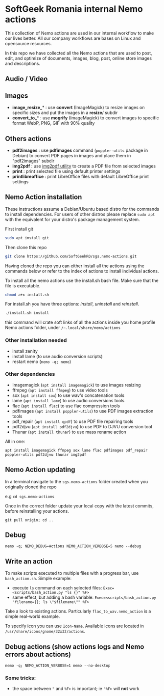 # SoftGeek Romania internal Nemo actions

This collection of Nemo actions are used in our internal workflow to make our
lives better.
All our company workflows are bases on Linux and opensource resources.

In this repo we have collected all the Nemo actions that are used to post, edit,
and optimize of documents, images, blog, post, online store images and
descriptions.

## Audio / Video

## Images
* **image_resize_*** : use **convert** (ImageMagick) to resize images on specific sizes and put the images in a **resize**/ subdir
* **convert_to_*** : use **mogrify** (ImageMagick) to convert images to specific format WebP, PNG, GIF with 90% quality

## Others actions
* **pdf2images** : use **pdfimages** command (`poppler-utils` package in Debian) to convert PDF pages in images and place them in "pdf2images" subdir
* **img2pdf** : use [img2pdf utility](https://pypi.org/project/img2pdf/) to create a PDF file from selected images
* **print** : print selected file using default printer settings
* **printlibreoffice** : print LibreOffice files with default LibreOffice print settings

## Nemo Action installation

These instructions assume a Debian/Ubuntu based distro for the commands to
install dependencies. For users of other distros please replace `sudo apt`
with the equivalent for your distro's package management system.

First install git

```bash
sudo apt install git
```

Then clone this repo

```bash
git clone https://github.com/SoftGeekRO/sgs.nemo-actions.git
```

Having cloned the repo you can either install all the actions using the
commands below or refer to the index of actions to install individual actions.

To install all the nemo actions use the install.sh bash file. Make sure that the
file is executable.

```bash
chmod a+x install.sh
```
For install.sh you have three options: _install_, _uninstall_ and _reinstall_.

```bash
./install.sh install
```
this command will crate soft links of all the actions inside you home profile Nemo
actions folder, under `/~.local/share/nemo/actions`

### Other installation needed
  - install zenity
  - install lame (to use audio conversion scripts)
  - restart nemo (`nemo -q; nemo`)

### Other dependencies

  - Imagemagick (`apt install imagemagick`) to use images resizing
  - ffmpeg (`apt install ffmpeg`) to use video tools
  - sox (`apt install sox`) to use wav's concatenation tools
  - lame (`apt install lame`) to use audio conversions tools
  - flac (`apt install flac`) to use flac compression tools
  - pdfimages (`apt install poppler-utils`) to use PDF images extraction tools
  - pdf_repair (`apt install qpdf`) to use PDF file repairing tools
  - pdf2djvu (`apt install pdf2djvu`) to use PDF to DJVU conversion tool
  - Thunar (`apt install thunar`) to use mass rename action

All in one:

    apt install imagemagick ffmpeg sox lame flac pdfimages pdf_repair poppler-utils pdf2djvu thunar img2pdf

## Nemo Action updating

In a terminal navigate to the `sgs.nemo-actions` folder created when you
originally cloned the repo

e.g `cd sgs.nemo-actions`

Once in the correct folder update your local copy with the latest commits,
before reinstalling your actions.

`git pull origin; cd ..`

## Debug

`nemo -q; NEMO_DEBUG=Actions NEMO_ACTION_VERBOSE=5 nemo --debug`

## Write an action

To make scripts executed to multiple files with a progress bar,
use `bash_action.sh`. Simple example:
  - execute `ls` command on each selected files:
    `Exec=<scripts/bash_action.py "ls {}" %F>`
  - same effect, but adding a bash variable:
    `Exec=<scripts/bash_action.py "filename={}; ls \"$filename\"" %F>`

Take a look to existing actions. Particularly `flac_to_wav.nemo_action` is a simple real-world example.

To specify icon you can use `Icon-Name`. Available icons are located in `/usr/share/icons/gnome/32x32/actions`.

## Debug actions (show actions logs and Nemo errors about actions)

```
nemo -q; NEMO_ACTION_VERBOSE=1 nemo --no-desktop
```

### Some tricks:
- the space between `"` and `%F>` is important; ie `"%F>` will **not** work
